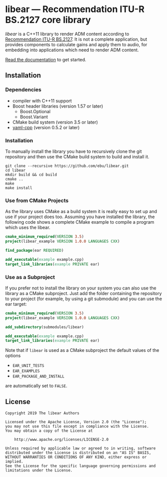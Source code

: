 # libear — Recommendation ITU-R BS.2127 core library

*libear* is a C++11 library to render ADM content according to [Recommendation
ITU-R BS.2127](https://www.itu.int/rec/R-REC-BS.2127). It is not a complete
application, but provides components to calculate gains and apply them to
audio, for embedding into applications which need to render ADM content.

[Read the documentation](https://libear.readthedocs.io/en/latest/) to get
started.

## Installation

### Dependencies

  - compiler with C++11 support
  - Boost header libraries (version 1.57 or later)
      - Boost.Optional
      - Boost.Variant
  - CMake build system (version 3.5 or later)
  - [yaml-cpp](https://github.com/jbeder/yaml-cpp) (version 0.5.2 or later)

### Installation

To manually install the library you have to recursively clone the git
repository and then use the CMake build system to build and install it.

``` shell
git clone --recursive https://github.com/ebu/libear.git
cd libear
mkdir build && cd build
cmake ..
make
make install
```

### Use from CMake Projects

As the library uses CMake as a build system it is really easy to set up
and use if your project does too. Assuming you have installed the
library, the following code shows a complete CMake example to compile a
program which uses the libear.

``` cmake
cmake_minimum_required(VERSION 3.5)
project(libear_example VERSION 1.0.0 LANGUAGES CXX)

find_package(ear REQUIRED)

add_executable(example example.cpp)
target_link_libraries(example PRIVATE ear)
```

### Use as a Subproject

If you prefer not to install the library on your system you can also use
the library as a CMake subproject. Just add the folder containing the
repository to your project (for example, by using a git submodule) and
you can use the ear target:

``` cmake
cmake_minimum_required(VERSION 3.5)
project(libear_example VERSION 1.0.0 LANGUAGES CXX)

add_subdirectory(submodules/libear)

add_executable(example example.cpp)
target_link_libraries(example PRIVATE ear)
```

Note that if `libear` is used as a CMake subproject the default values of the
options

  - `EAR_UNIT_TESTS`
  - `EAR_EXAMPLES`
  - `EAR_PACKAGE_AND_INSTALL`

are automatically set to `FALSE`.

## License

```
Copyright 2019 The libear Authors

Licensed under the Apache License, Version 2.0 (the "License");
you may not use this file except in compliance with the License.
You may obtain a copy of the License at

    http://www.apache.org/licenses/LICENSE-2.0

Unless required by applicable law or agreed to in writing, software
distributed under the License is distributed on an "AS IS" BASIS,
WITHOUT WARRANTIES OR CONDITIONS OF ANY KIND, either express or implied.
See the License for the specific language governing permissions and
limitations under the License.
```
